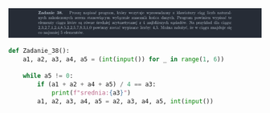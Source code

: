 <picture>
  <source srcset="../../srt/zbior_zadan/38.png" media="(prefers-color-scheme: light)">
  <source srcset="../../srt/zbior_zadan/black_38.png" media="(prefers-color-scheme: dark)">
  <img src="../../srt/zbior_zadan/black_38.png" alt="zadanie 38">
</picture>

```python
def Zadanie_38():
    a1, a2, a3, a4, a5 = (int(input()) for _ in range(1, 6))

    while a5 != 0:
        if (a1 + a2 + a4 + a5) / 4 == a3:
            print(f"srednia:{a3}")
        a1, a2, a3, a4, a5 = a2, a3, a4, a5, int(input())

```
